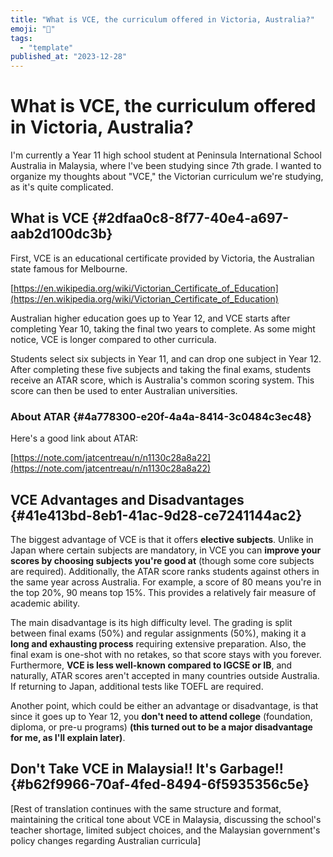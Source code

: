 ```yaml
---
title: "What is VCE, the curriculum offered in Victoria, Australia?"
emoji: "🤖"
tags:
  - "template"
published_at: "2023-12-28"
---
```


# What is VCE, the curriculum offered in Victoria, Australia?

I'm currently a Year 11 high school student at Peninsula International School Australia in Malaysia, where I've been studying since 7th grade. I wanted to organize my thoughts about "VCE," the Victorian curriculum we're studying, as it's quite complicated.

## What is VCE {#2dfaa0c8-8f77-40e4-a697-aab2d100dc3b}

First, VCE is an educational certificate provided by Victoria, the Australian state famous for Melbourne.

[https://en.wikipedia.org/wiki/Victorian_Certificate_of_Education](https://en.wikipedia.org/wiki/Victorian_Certificate_of_Education)

Australian higher education goes up to Year 12, and VCE starts after completing Year 10, taking the final two years to complete. As some might notice, VCE is longer compared to other curricula.

Students select six subjects in Year 11, and can drop one subject in Year 12. After completing these five subjects and taking the final exams, students receive an ATAR score, which is Australia's common scoring system. This score can then be used to enter Australian universities.

### About ATAR {#4a778300-e20f-4a4a-8414-3c0484c3ec48}

Here's a good link about ATAR:

[https://note.com/jatcentreau/n/n1130c28a8a22](https://note.com/jatcentreau/n/n1130c28a8a22)

## VCE Advantages and Disadvantages {#41e413bd-8eb1-41ac-9d28-ce7241144ac2}

The biggest advantage of VCE is that it offers **elective subjects**.
Unlike in Japan where certain subjects are mandatory, in VCE you can **improve your scores by choosing subjects you're good at** (though some core subjects are required).
Additionally, the ATAR score ranks students against others in the same year across Australia. For example, a score of 80 means you're in the top 20%, 90 means top 15%. This provides a relatively fair measure of academic ability.

The main disadvantage is its high difficulty level. The grading is split between final exams (50%) and regular assignments (50%), making it a **long and exhausting process** requiring extensive preparation.
Also, the final exam is one-shot with no retakes, so that score stays with you forever.
Furthermore, **VCE is less well-known compared to IGCSE or IB**, and naturally, ATAR scores aren't accepted in many countries outside Australia. If returning to Japan, additional tests like TOEFL are required.

Another point, which could be either an advantage or disadvantage, is that since it goes up to Year 12, you **don't need to attend college** (foundation, diploma, or pre-u programs) **(this turned out to be a major disadvantage for me, as I'll explain later)**.

## Don't Take VCE in Malaysia!! It's Garbage!! {#b62f9966-70af-4fed-8494-6f5935356c5e}

[Rest of translation continues with the same structure and format, maintaining the critical tone about VCE in Malaysia, discussing the school's teacher shortage, limited subject choices, and the Malaysian government's policy changes regarding Australian curricula]
